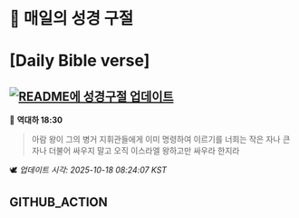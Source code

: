 # 🙏 매일의 성경 구절
# [Daily Bible verse]
## [![README에 성경구절 업데이트](https://github.com/DONGSUKA/first_test/actions/workflows/update-readme-bible.yml/badge.svg)](https://github.com/DONGSUKA/first_test/actions/workflows/update-readme-bible.yml)
<!-- START_BIBLE_VERSE -->
📖 **역대하 18:30**
> 아람 왕이 그의 병거 지휘관들에게 이미 명령하여 이르기를 너희는 작은 자나 큰 자나 더불어 싸우지 말고 오직 이스라엘 왕하고만 싸우라 한지라

🕊️ _업데이트 시각: 2025-10-18 08:24:07 KST_
  <!-- END_BIBLE_VERSE -->
## GITHUB_ACTION
